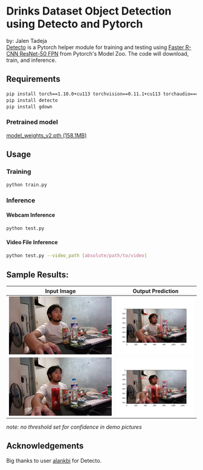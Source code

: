 # Drinks Dataset Object Detection using Detecto and Pytorch
by: Jalen Tadeja<br>
[Detecto](https://github.com/alankbi/detecto) is a Pytorch helper module for training and testing using [Faster R-CNN ResNet-50 FPN](https://modelzoo.co/model/pytorch-faster-rcnn) from Pytorch's Model Zoo. The code will download, train, and inference.

## Requirements
```bash
pip install torch==1.10.0+cu113 torchvision==0.11.1+cu113 torchaudio===0.10.0+cu113 -f https://download.pytorch.org/whl/cu113/torch_stable.html
pip install detecto
pip install gdown
```
### Pretrained model
[model_weights_v2.pth (158.1MB)](https://drive.google.com/file/d/1gMa_GCYHKoecST_XK0Hd0Y1B13Y6j1Ay/view?usp=sharing)

## Usage
### Training
```bash
python train.py
```

### Inference
#### Webcam Inference
```bash
python test.py
```
#### Video File Inference
```bash
python test.py --video_path [absolute/path/to/video]
```
## Sample Results:
| Input Image | Output Prediction  |
| :---: | :---: |
| ![pic1](demo_jpg/pic1.jpg) | ![pic1_results](demo_jpg/pic1_results.jpg) |
| ![pic2](demo_jpg/pic2.jpg) | ![pic2_results](demo_jpg/pic2_results.jpg) |
*note: no threshold set for confidence in demo pictures*
## Acknowledgements
Big thanks to user [alankbi](https://github.com/alankbi) for Detecto.
